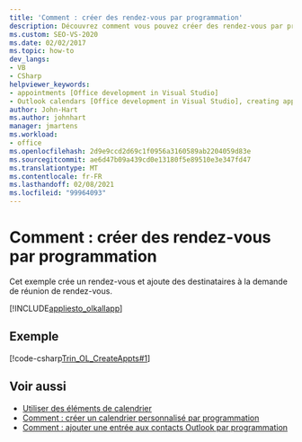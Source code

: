 ```yaml
---
title: 'Comment : créer des rendez-vous par programmation'
description: Découvrez comment vous pouvez créer des rendez-vous par programmation, puis ajouter des destinataires à la demande de réunion de rendez-vous dans Microsoft Outlook.
ms.custom: SEO-VS-2020
ms.date: 02/02/2017
ms.topic: how-to
dev_langs:
- VB
- CSharp
helpviewer_keywords:
- appointments [Office development in Visual Studio]
- Outlook calendars [Office development in Visual Studio], creating appointments
author: John-Hart
ms.author: johnhart
manager: jmartens
ms.workload:
- office
ms.openlocfilehash: 2d9e9ccd2d69c1f0956a3160589ab2204059d83e
ms.sourcegitcommit: ae6d47b09a439cd0e13180f5e89510e3e347fd47
ms.translationtype: MT
ms.contentlocale: fr-FR
ms.lasthandoff: 02/08/2021
ms.locfileid: "99964093"
---
```

# <a name="how-to-programmatically-create-appointments"></a>Comment : créer des rendez-vous par programmation
  Cet exemple crée un rendez-vous et ajoute des destinataires à la demande de réunion de rendez-vous.

 [!INCLUDE[appliesto_olkallapp](../vsto/includes/appliesto-olkallapp-md.md)]

## <a name="example"></a>Exemple
 [!code-csharp[Trin_OL_CreateAppts#1](../vsto/codesnippet/CSharp/Trin_OL_CreateAppts/thisaddin.cs#1)]

## <a name="see-also"></a>Voir aussi
- [Utiliser des éléments de calendrier](../vsto/working-with-calendar-items.md)
- [Comment : créer un calendrier personnalisé par programmation](../vsto/how-to-programmatically-create-a-custom-calendar.md)
- [Comment : ajouter une entrée aux contacts Outlook par programmation](../vsto/how-to-programmatically-add-an-entry-to-outlook-contacts.md)
